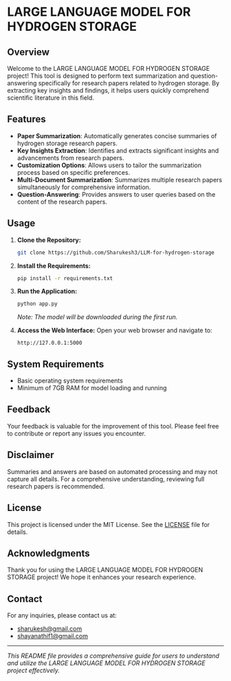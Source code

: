 # LARGE LANGUAGE MODEL FOR HYDROGEN STORAGE

## Overview
Welcome to the LARGE LANGUAGE MODEL FOR HYDROGEN STORAGE project! This tool is designed to perform text summarization and question-answering specifically for research papers related to hydrogen storage. By extracting key insights and findings, it helps users quickly comprehend scientific literature in this field.

## Features
- **Paper Summarization**: Automatically generates concise summaries of hydrogen storage research papers.
- **Key Insights Extraction**: Identifies and extracts significant insights and advancements from research papers.
- **Customization Options**: Allows users to tailor the summarization process based on specific preferences.
- **Multi-Document Summarization**: Summarizes multiple research papers simultaneously for comprehensive information.
- **Question-Answering**: Provides answers to user queries based on the content of the research papers.

## Usage
1. **Clone the Repository:**
    ```bash
    git clone https://github.com/Sharukesh3/LLM-for-hydrogen-storage
    ```

2. **Install the Requirements:**
    ```bash
    pip install -r requirements.txt
    ```

3. **Run the Application:**
    ```bash
    python app.py
    ```
    *Note: The model will be downloaded during the first run.*

4. **Access the Web Interface:**
    Open your web browser and navigate to:
    ```
    http://127.0.0.1:5000
    ```

## System Requirements
- Basic operating system requirements
- Minimum of 7GB RAM for model loading and running

## Feedback
Your feedback is valuable for the improvement of this tool. Please feel free to contribute or report any issues you encounter.

## Disclaimer
Summaries and answers are based on automated processing and may not capture all details. For a comprehensive understanding, reviewing full research papers is recommended.

## License
This project is licensed under the MIT License. See the [LICENSE](LICENSE) file for details.

## Acknowledgments
Thank you for using the LARGE LANGUAGE MODEL FOR HYDROGEN STORAGE project! We hope it enhances your research experience.

## Contact
For any inquiries, please contact us at:

- [sharukesh@gmail.com](mailto:sharukesh@gmail.com)
- [shayanathif1@gmail.com](mailto:shayanathif1@gmail.com)


---

*This README file provides a comprehensive guide for users to understand and utilize the LARGE LANGUAGE MODEL FOR HYDROGEN STORAGE project effectively.*
